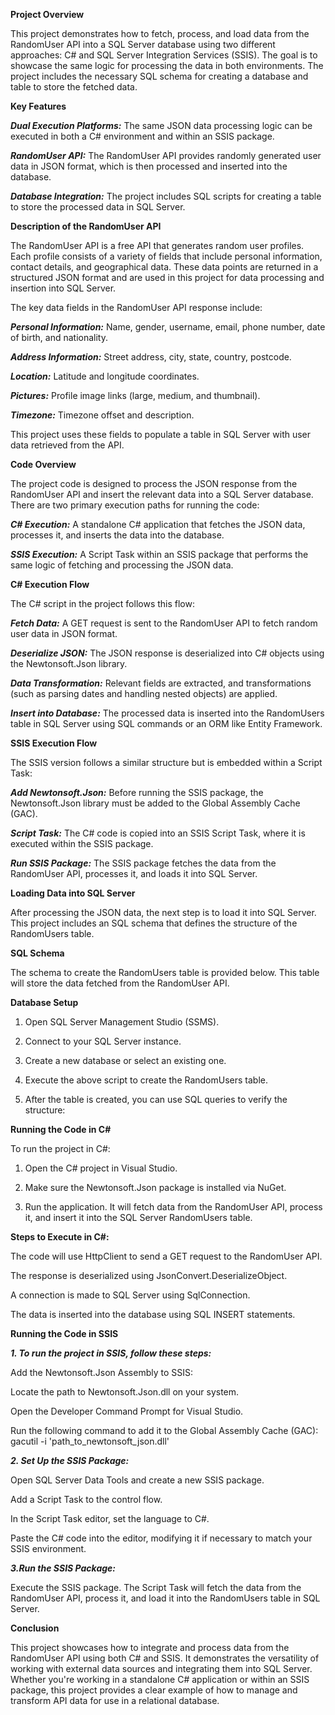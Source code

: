 **Project Overview**

This project demonstrates how to fetch, process, and load data from the RandomUser API into a SQL Server database using two different approaches: C# and SQL Server Integration Services (SSIS). The goal is to showcase the same logic for processing the data in both environments. The project includes the necessary SQL schema for creating a database and table to store the fetched data.

**Key Features**

***Dual Execution Platforms:*** The same JSON data processing logic can be executed in both a C# environment and within an SSIS package.

***RandomUser API:*** The RandomUser API provides randomly generated user data in JSON format, which is then processed and inserted into the database.

***Database Integration:*** The project includes SQL scripts for creating a table to store the processed data in SQL Server.


**Description of the RandomUser API**

The RandomUser API is a free API that generates random user profiles. Each profile consists of a variety of fields that include personal information, contact details, and geographical data. These data points are returned in a structured JSON format and are used in this project for data processing and insertion into SQL Server.

The key data fields in the RandomUser API response include:

***Personal Information:*** Name, gender, username, email, phone number, date of birth, and nationality.

***Address Information:*** Street address, city, state, country, postcode.

***Location:*** Latitude and longitude coordinates.

***Pictures:*** Profile image links (large, medium, and thumbnail).

***Timezone:*** Timezone offset and description.

This project uses these fields to populate a table in SQL Server with user data retrieved from the API.


**Code Overview**

The project code is designed to process the JSON response from the RandomUser API and insert the relevant data into a SQL Server database. There are two primary execution paths for running the code:

***C# Execution:*** A standalone C# application that fetches the JSON data, processes it, and inserts the data into the database.

***SSIS Execution:*** A Script Task within an SSIS package that performs the same logic of fetching and processing the JSON data.


**C# Execution Flow**

The C# script in the project follows this flow:

***Fetch Data:*** A GET request is sent to the RandomUser API to fetch random user data in JSON format.

***Deserialize JSON:*** The JSON response is deserialized into C# objects using the Newtonsoft.Json library.

***Data Transformation:*** Relevant fields are extracted, and transformations (such as parsing dates and handling nested objects) are applied.

***Insert into Database:*** The processed data is inserted into the RandomUsers table in SQL Server using SQL commands or an ORM like Entity Framework.


**SSIS Execution Flow**

The SSIS version follows a similar structure but is embedded within a Script Task:

***Add Newtonsoft.Json:*** Before running the SSIS package, the Newtonsoft.Json library must be added to the Global Assembly Cache (GAC).

***Script Task:*** The C# code is copied into an SSIS Script Task, where it is executed within the SSIS package.

***Run SSIS Package:*** The SSIS package fetches the data from the RandomUser API, processes it, and loads it into SQL Server.


**Loading Data into SQL Server**

After processing the JSON data, the next step is to load it into SQL Server. This project includes an SQL schema that defines the structure of the RandomUsers table.

**SQL Schema**

The schema to create the RandomUsers table is provided below. This table will store the data fetched from the RandomUser API.

**Database Setup**

1. Open SQL Server Management Studio (SSMS).

2. Connect to your SQL Server instance.

3. Create a new database or select an existing one.

4. Execute the above script to create the RandomUsers table.

5. After the table is created, you can use SQL queries to verify the structure:


**Running the Code in C#**

To run the project in C#:

1. Open the C# project in Visual Studio.

2. Make sure the Newtonsoft.Json package is installed via NuGet.

3. Run the application. It will fetch data from the RandomUser API, process it, and insert it into the SQL Server RandomUsers table.


**Steps to Execute in C#:**

The code will use HttpClient to send a GET request to the RandomUser API.

The response is deserialized using JsonConvert.DeserializeObject<T>.

A connection is made to SQL Server using SqlConnection.

The data is inserted into the database using SQL INSERT statements.


**Running the Code in SSIS**

***1. To run the project in SSIS, follow these steps:***

Add the Newtonsoft.Json Assembly to SSIS:

Locate the path to Newtonsoft.Json.dll on your system.

Open the Developer Command Prompt for Visual Studio.

Run the following command to add it to the Global Assembly Cache (GAC): gacutil -i 'path_to_newtonsoft_json.dll'

***2. Set Up the SSIS Package:***

Open SQL Server Data Tools and create a new SSIS package.

Add a Script Task to the control flow.

In the Script Task editor, set the language to C#.

Paste the C# code into the editor, modifying it if necessary to match your SSIS environment.

***3.Run the SSIS Package:***

Execute the SSIS package. The Script Task will fetch the data from the RandomUser API, process it, and load it into the RandomUsers table in SQL Server.


**Conclusion**

This project showcases how to integrate and process data from the RandomUser API using both C# and SSIS. It demonstrates the versatility of working with external data sources and integrating them into SQL Server. Whether you're working in a standalone C# application or within an SSIS package, this project provides a clear example of how to manage and transform API data for use in a relational database.











